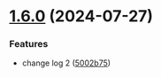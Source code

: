 # [1.6.0](https://github.com/DmitryLebedevDev/bestFood/compare/v1.5.0...v1.6.0) (2024-07-27)


### Features

* change log 2 ([5002b75](https://github.com/DmitryLebedevDev/bestFood/commit/5002b75657d0adec7110fe764ec260ec26bb4c84))
